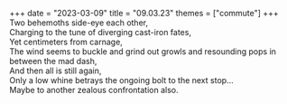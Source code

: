 +++
date = "2023-03-09"
title = "09.03.23"
themes = ["commute"]
+++
Two behemoths side-eye each other,  
Charging to the tune of diverging cast-iron fates,  
Yet centimeters from carnage,  
The wind seems to buckle and grind out growls and resounding pops in between the mad dash,  
And then all is still again,  
Only a low whine betrays the ongoing bolt to the next stop...  
Maybe to another zealous confrontation also.
